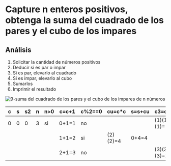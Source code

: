 # Capture n enteros positivos, obtenga la suma del cuadrado de los pares y el cubo de los impares

## Análisis
1. Solicitar la cantidad de números positivos
2. Deducir si es par o impar
3. Si es par, elevarlo al cuadrado
4. Si es impar, elevarlo al cubo
5. Sumarlos
6. Imprimir el resultado

![9-suma del cuadrado de los pares y el cubo de los impares de n números](https://github.com/Jpandurre/Apuntes-primera-parcial-/assets/145734894/04f736ba-49c4-46b0-94a0-bb464de5a93f)


| c | s | s2 | n | n>0 | c=c+1 | c%2==0 | cu=c*c | s=s+cu | c3=c*c*c | s2=s2+c3 | c<n | s,s2 |
|---|---|----|---|-----|-------|--------|--------|--------|----------|----------|-----|------|
| 0 | 0 | 0  | 3 | si  | 0+1=1 | no     |        |        | (1)(1)(1)=1  | 0+1=1    | si  |      |
|   |   |    |   |     | 1+1=2 | si     | (2)(2)=4  | 0+4=4  |          |          | si  |      |
|   |   |    |   |     | 2+1=3 | no     |        |        | (3)(3)(3)=27 | 1+27=28  | no  | 4,28 |
